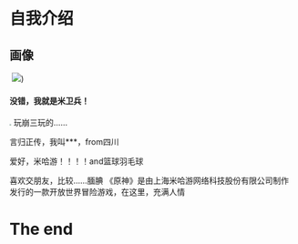 # 自我介绍

##    



##        画像

​                                          ![](https://upload-bbs.miyoushe.com/upload/2022/11/09/274770318/534f34e193e11d5729d17bd2f32efa1a_518362281796187871.png?x-oss-process=image/resize,s_600/quality,q_80/auto-orient,0/interlace,1/format,jpg))

####                 没错，我就是米卫兵！

<img src="C:\Users\35631\Desktop\截屏\19414e3f40418ba0bed6a5bfd00fb4f8.jpg" style="zoom:21%;" />        玩崩三玩的……



言归正传，我叫***，from四川

爱好，米哈游！！！！and篮球羽毛球

喜欢交朋友，比较……腼腆
《原神》是由上海米哈游网络科技股份有限公司制作发行的一款开放世界冒险游戏，在这里，充满人情


#                                       The   end





